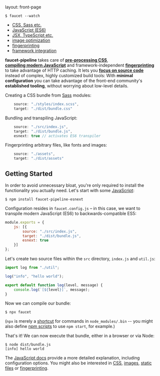 layout: front-page  

```cli
$ faucet --watch
```

* [CSS, Sass etc.](css.html)
* [JavaScript (ES6)](js.html)
* [JSX, TypeScript etc.](js.html)
* [image optimization](images.html)
* [fingerprinting](fingerprintng.html)
* [framework integration](frameworks.html)

**faucet-pipeline** takes care of **[pre-processing&nbsp;CSS](css.html)**,
**[compiling&nbsp;modern&nbsp;JavaScript](js.html)** and framework-independent
**[fingerprinting](manifest.html)** to take advantage of HTTP caching. It lets you
**[focus on source code](philosophy.html)** instead of complex, highly customized
build tools: With **minimal configuration** you can take advantage of the
front-end community's **established tooling**, without worrying about low-level
details.

Creating a CSS bundle from [Sass](http://sass-lang.com) modules:

```javascript
    source: "./styles/index.scss",
    target: "./dist/bundle.css"
```

Bundling and transpiling JavaScript:

```javascript
    source: "./src/index.js",
    target: "./dist/bundle.js",
    esnext: true // activates ES6 transpiler
```

Fingerprinting arbitrary files, like fonts and images:

```javascript
    source: "./assets",
    target: "./dist/assets"
```


Getting Started
---------------

In order to avoid unnecessary bloat, you're only required to install the
functionality you actually need. Let's start with some [JavaScript](js.html):

```shell
$ npm install faucet-pipeline-esnext
```

Configuration resides in `faucet.config.js` – in this case, we want to transpile
modern JavaScript (ES6) to backwards-compatible ES5:

```javascript
module.exports = {
    js: [{
        source: "./src/index.js",
        target: "./dist/bundle.js",
        esnext: true
    }]
};
```

Let's create two source files within the `src` directory, `index.js` and
`util.js`:

```javascript
import log from "./util";

log("info", "hello world");
```

```javascript
export default function log(level, message) {
    console.log(`[${level}]`, message);
}
```

Now we can compile our bundle:

```shell
$ npx faucet
```

(`npx` is merely a
[shortcut](https://medium.com/@maybekatz/introducing-npx-an-npm-package-runner-55f7d4bd282b)
for commands in `node_modules/.bin` -- you might also define
[npm scripts](https://docs.npmjs.com/misc/scripts) to use `npm start`, for
example.)

That's it! We can now execute that bundle, either in a browser or via Node:

```shell
$ node dist/bundle.js
[info] hello world
```

The [JavaScript docs](js.html) provide a more detailed explanation, including
configuration options. You might also be interested in [CSS](css.html),
[images](images.html), [static files](static.html) or
[fingerprinting](fingerprinting.html).
